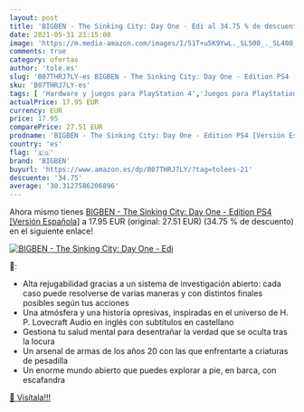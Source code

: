 ```yaml
---
layout: post
title: 'BIGBEN - The Sinking City: Day One - Edi al 34.75 % de descuento'
date: 2021-05-31 21:15:08
image: 'https://m.media-amazon.com/images/I/51T+u5K9YwL._SL500_._SL400_.jpg'
comments: true
category: ofertas
author: 'tole.es'
slug: 'B07THRJ7LY-es BIGBEN - The Sinking City: Day One - Edition PS4 [Versión...'
sku: 'B07THRJ7LY-es'
tags: [ 'Hardware y juegos para PlayStation 4','Juegos para PlayStation 4','Videojuegos','bigben','ps4', ]
actualPrice: 17.95 EUR
currency: EUR
price: 17.95
comparePrice: 27.51 EUR
prodname: 'BIGBEN - The Sinking City: Day One - Edition PS4 [Versión Española]'
country: 'es'
flag: '🇪🇸'
brand: 'BIGBEN'
buyurl: 'https://www.amazon.es/dp/B07THRJ7LY/?tag=tolees-21'
descuento: '34.75'
average: '30.3127586206896'
---
```


Ahora mismo tienes [BIGBEN - The Sinking City: Day One - Edition PS4 [Versión Española]](https://www.amazon.es/dp/B07THRJ7LY/?tag=tolees-21) a 17.95 EUR (original: 27.51 EUR) (34.75 %  de descuento) en el siguiente enlace!

[![BIGBEN - The Sinking City: Day One - Edi](https://m.media-amazon.com/images/I/51T+u5K9YwL._SL500_._SL400_.jpg)](https://www.amazon.es/dp/B07THRJ7LY/?tag=tolees-21)

🔎:

- Alta rejugabilidad gracias a un sistema de investigación abierto: cada caso puede resolverse de varias maneras y con distintos finales posibles según tus acciones
- Una atmósfera y una historia opresivas, inspiradas en el universo de H. P. Lovecraft Audio en inglés con subtítulos en castellano
- Gestiona tu salud mental para desentrañar la verdad que se oculta tras la locura
- Un arsenal de armas de los años 20 con las que enfrentarte a criaturas de pesadilla
- Un enorme mundo abierto que puedes explorar a pie, en barca, con escafandra

[🛒 Visítala!!!](https://www.amazon.es/dp/B07THRJ7LY/?tag=tolees-21)
